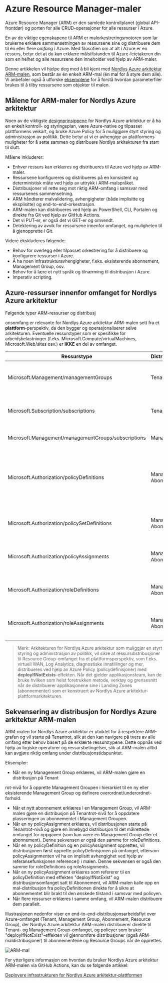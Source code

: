 # Azure Resource Manager-maler

Azure Resource Manager (ARM) er den samlede kontrollplanet (global API-frontdør) og porten for alle CRUD-operasjoner for alle ressurser i Azure.

En av de viktige egenskapene til ARM er malorkestreringsmotoren som lar brukerne erklære sammensetningen av ressursene sine og distribuere dem til én eller flere *omfang* i Azure. Med filosofien om at alt i Azure er en ressurs, betyr det at du kan erklære målstilstanden til Azure-leietakeren din som en helhet og alle ressursene den inneholder ved hjelp av ARM-maler.

Denne artikkelen vil hjelpe deg med å bli kjent med [Nordlys Azure arkitektur ARM-malen](https://github.com/Azure/AzOps/blob/main/template/template.json), som består av én enkelt ARM-mal (én mal for å styre dem alle). Vi anbefaler også å utforske [eksemplene](../../../../tree/main/examples) for å forstå hvordan parameterfiler brukes til å tilby ressursene som objekter til malen.

## Målene for ARM-maler for Nordlys Azure arkitektur

Noen av de viktigste [designprinsippene](https://learn.microsoft.com/azure/cloud-adoption-framework/ready/enterprise-scale/design-principles) for Nordlys Azure arkitektur er å ha en enkelt kontroll- og styringsplan, være Azure-native og tilpasset plattformens veikart, og bruke Azure Policy for å muliggjøre styrt styring og administrasjon av politikk. Dette betyr at vi er avhengige av plattformens muligheter for å sette sammen og distribuere Nordlys arkitekturen fra start til slutt.

Målene inkluderer:

- Enhver ressurs kan erklæres og distribueres til Azure ved hjelp av ARM-maler.
- Ressursene konfigureres og distribueres på en konsistent og deterministisk måte ved hjelp av uttrykk i ARM-malspråket.
- Distribusjoner vil rette seg mot riktig ARM-omfang i samsvar med ressursenes sammensetning.
- ARM håndterer malvalidering, avhengigheter (både implisitte og eksplisitte) og end-to-end-orkestrasjon.
- ARM-malen kan distribueres ved hjelp av PowerShell, CLI, Portalen og direkte fra Git ved hjelp av GitHub Actions.
- Det vi PUT-er, er også det vi GET-er og omvendt.
- Detektering av avvik for ressursene innenfor omfanget, og muligheten til å gjenopprette i Git.

Videre ekskluderes følgende:

- Behov for overlegg eller tilpasset orkestrering for å distribuere og konfigurere ressurser i Azure.
- Å ha noen infrastrukturavhengigheter, f.eks. eksisterende abonnement, Management Group, osv.
- Behov for å lære et nytt språk og tilnærming til distribusjon i Azure.
- Imperativ scripting.

## Azure-ressurser innenfor omfanget for Nordlys Azure arkitektur

Følgende typer ARM-ressurser og distribusj

onsomfang er relevante for Nordlys Azure arkitektur ARM-malen sett fra et **plattform**-perspektiv, da den bygger og operasjonaliserer selve arkitekturen. Eventuelle ressurstyper som er spesifikke for arbeidsbelastninger (f.eks. Microsoft.Compute/virtualMachines, Microsoft.Web/sites osv.) er **IKKE** en del av omfanget.

| Ressurstype          | Distribusjonsomfang              | Beskrivelse                                                        |
| ---------------------|--------------------|--------------------------------------------------------------------|
| Microsoft.Management/managementGroups          |Tenantrot| Management Groups, som kan inneholde underordnede Management Groups og abonnementer|
| Microsoft.Subscription/subscriptions          |Tenantrot| Abonnementer, som vil være de facto ressursbeholdere for arbeidsbelastninger i Azure.|
| Microsoft.Management/managementGroups/subscriptions          | Management Group |Plassering av et abonnement i en Management Group|
| Microsoft.Authorization/policyDefinitions          |Management Group, Abonnement|Policydefinisjoner kan opprettes i Management Groups og abonnementer og kan inneholde policyeffekter som audit, deny, append, auditIfNotExists, deployIfNotExists og modify|
| Microsoft.Authorization/policySetDefinitions          |Management Group, Abonnement|PolicySetDefinitions kan representere flere policydefinisjoner for å forenkle livssyklusen til policyAssignments|
| Microsoft.Authorization/policyAssignments         |Management Group, Abonnement|PolicyAssignments representerer kjøretidsrepresentasjonen av en policyDefinition på det angitte omfanget|
| Microsoft.Authorization/roleDefinitions          |Management Group, Abonnement|Definisjon av rollebasert tilgangskontroll, som inneholder actions, notActions, dataActions, dataNotActions|
| Microsoft.Authorization/roleAssignments          |Management Group, Abonnement|Rolleoppdragene representerer kjøretidsrepresentasjonen av en roleDefinition på det angitte omfanget|

>Merk: Arkitekturen for Nordlys Azure arkitektur som muliggjør en styrt styring og administrasjon av politikk, vil sikre at ressursdistribusjoner til Resource Group-omfanget fra et plattformsperspektiv, som f.eks. virtuell WAN, Log Analytics, diagnostiske innstillinger og mer, distribueres ved hjelp av Azure Policy (policydefinisjoner) med **deployIfNotExists**-effekten. Når det gjelder applikasjonsteam, kan de bruke hvilken som helst foretrukken metode, verktøy og grensesnitt når de distribuerer applikasjonene sine i Landing Zones (abonnementer) som er konstruert av Nordlys Azure arkitektur-plattformarkitekturen.

## Sekvensering av distribusjon for Nordlys Azure arkitektur ARM-malen

ARM-malen for Nordlys Azure arkitektur er utviklet for å respektere ARM-grafen og vil starte på Tenantrot, slik at den kan navigere på tvers av alle omfang etter behov basert på de erklærte ressurstypene.
Dette oppnås ved hjelp av logiske operatorer og ressursbetingelser, slik at ARM-malen alltid kan avgjøre riktig omfang under distribusjonstidspunktet.

Eksempler:

- Når en ny Management Group erklæres, vil ARM-malen gjøre en distribusjon på Tenant

rot-nivå for å opprette Management Groupen i hierarkiet til en ny eller eksisterende Management Group og definere overordnet/underordnet-forhold.
- Når et nytt abonnement erklæres i en Management Group, vil ARM-malen gjøre en distribusjon på Tenantrot-nivå for å oppdatere plasseringen av abonnementet i Management Groupen.
- Når en ny policyAssignment erklæres, vil distribusjonen starte på Tenantrot-nivå og gjøre en innebygd distribusjon til det målrettede omfanget for oppgaven (som kan være en Management Group eller et abonnement). Denne sekvensen er også den samme for roleDefinitions.
- Når en ny policyDefinition og en policyAssignment opprettes, vil distribusjonen først opprette policyDefinisjonen på omfanget, ettersom policyAssignmenten vil ha en implisitt avhengighet ved hjelp av referansefunksjonen reference() i malen. Denne sekvensen er også den samme for roleDefinitions og roleAssignments.
- Når en ny policyAssignment erklæres som refererer til en policyDefinition med effekten "deployIfNotExist" og distribusjonsomfanget satt til Abonnement, vil ARM-malen kalle opp en mal-distribusjon fra policyDefinitionen direkte for å sikre at abonnementet blir brakt til den ønskede tilstand i samsvar med policyen.
- Når flere ressurser erklæres i samme omfang, vil ARM-malen distribuere dem parallelt.

Illustrasjonen nedenfor viser en end-to-end-distribusjonsarbeidsflyt over Azure-omfanget (Tenant, Management Group, Abonnement, Resource Group), der Nordlys Azure arkitektur ARM-malen distribuerer direkte til Tenant- og Management Group-omfanget, og policyer som bruker "deployIfNotExist"-effekten vil gjennomføre distribusjoner (også ARM-maldistribusjoner) til abonnementene og Resource Groups når de opprettes.

![ARM-mal](./media/arm-template.png)

For ytterligere informasjon om hvordan du bruker Nordlys Azure arkitektur ARM-malen via GitHub Actions, kan du se følgende artikkel:

[Deployere infrastrukturen for Nordlys Azure arkitektur-plattformen](./configure-own-environment.md)